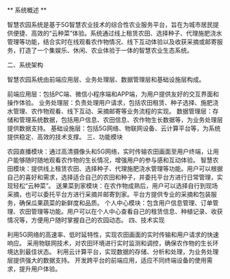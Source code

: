 ** 系统概述 **

智慧农园系统是基于5G智慧农业技术的综合性农业服务平台，旨在为城市居民提供便捷、高效的“云种菜”体验。系统通过线上租赁农田、选择种子、代理施肥浇水管理等功能，结合实时在线观看农作物情况、线下互动体验以及收获采摘或邮寄服务，打造了一个集娱乐、休闲、农业体验于一体的智慧农业生态系统。

二、系统架构

智慧农园系统由前端应用层、业务处理层、数据管理层和基础设施层构成。

前端应用层：包括PC端、微信小程序端和APP端，为用户提供友好的交互界面和操作体验。
业务处理层：负责处理用户请求，包括农田租赁、种子选择、施肥浇水管理、农作物观看、线下互动、采摘邮寄等业务流程的实现。
数据管理层：存储和管理系统数据，包括用户信息、农田信息、农作物生长数据等，为业务处理层提供数据支持。
基础设施层：包括5G网络、物联网设备、云计算平台等，为系统提供稳定、高效的技术支撑。
三、功能模块

农园直播模块：通过高清摄像头和5G网络，实时传输农田画面至用户终端，让用户能够随时随地观看农作物的生长情况，增强用户的参与感和互动体验。
智慧农田模块：提供线上租赁农田、选择种子、代理施肥浇水管理等功能。用户可以根据自己的喜好和需求，选择适合自己的农田和种子，并委托平台方进行日常管理，实现轻松“云种菜”。
送果菜到家模块：在农作物成熟后，用户可以选择自行到现场采摘，也可以委托平台方进行采摘并邮寄到家。平台方提供专业的采摘和包装服务，确保瓜果蔬菜的新鲜度和品质。
个人中心模块：包含用户信息管理、订单管理、农田管理等功能。用户可以在个人中心查看自己的租赁信息、种植记录、收获情况等，方便用户随时掌握自己的农园动态。
四、技术实现

利用5G网络的高速率、低时延特性，实现农田画面的实时传输和用户请求的快速响应。
采用物联网技术，对农田环境进行实时监测和调控，确保农作物的生长环境达到最佳状态。
利用云计算平台，实现数据的存储、分析和处理，为业务处理层提供强大的数据支持。
开发跨平台的前端应用，适应不同终端设备的使用需求，提升用户体验。
